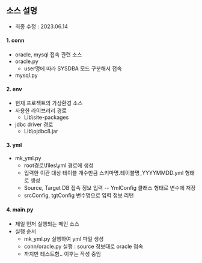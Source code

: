 ## 소스 설명
- 최종 수정 : 2023.06.14

#### 1. conn
  - oracle, mysql 접속 관련 소스
  - oracle.py
    - user명에 따라 SYSDBA 모드 구분해서 접속
  - mysql.py
  
#### 2. env
  - 현재 프로젝트의 가상환경 소스
  - 사용한 라이브러리 경로
    - Lib\site-packages
  - jdbc driver 경로
    - Lib\ojdbc8.jar
  
#### 3. yml
  - mk_yml.py
    - root경로\files\yml 경로에 생성
    - 입력한 이관 대상 테이블 개수만큼 스키마명.테이블명_YYYYMMDD.yml 형태로 생성
    - Source, Target DB 접속 정보 입력 -- YmlConfig 클래스 형태로 변수에 저장
    - srcConfig, tgtConfig 변수명으로 입력 정보 리턴 
   
#### 4. main.py
  - 제일 먼저 실행되는 메인 소스
  - 실행 순서
    - mk_yml.py 실행하여 yml 파일 생성
    - conn/oracle.py 실행 : source 정보대로 oracle 접속
    - 까지만 테스트함.. 이후는 작성 중임
